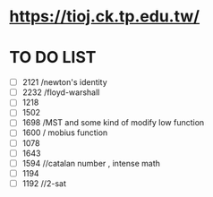 # https://tioj.ck.tp.edu.tw/

# TO DO LIST
- [ ] 2121 /newton's identity
- [ ] 2232 /floyd-warshall
- [ ] 1218
- [ ] 1502
- [ ] 1698 /MST and some kind of modify low function
- [ ] 1600 / mobius function
- [ ] 1078
- [ ] 1643
- [ ] 1594 //catalan number , intense math
- [ ] 1194
- [ ] 1192 //2-sat
